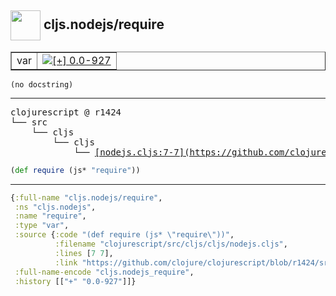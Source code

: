 ## <img width="48px" valign="middle" src="http://i.imgur.com/Hi20huC.png"> cljs.nodejs/require

 <table border="1">
<tr>
<td>var</td>
<td><a href="https://github.com/cljsinfo/api-refs/tree/0.0-927"><img valign="middle" alt="[+] 0.0-927" src="https://img.shields.io/badge/+-0.0--927-lightgrey.svg"></a> </td>
</tr>
</table>

 <samp>
</samp>

```
(no docstring)
```

---

 <pre>
clojurescript @ r1424
└── src
    └── cljs
        └── cljs
            └── <ins>[nodejs.cljs:7-7](https://github.com/clojure/clojurescript/blob/r1424/src/cljs/cljs/nodejs.cljs#L7-L7)</ins>
</pre>

```clj
(def require (js* "require"))
```


---

```clj
{:full-name "cljs.nodejs/require",
 :ns "cljs.nodejs",
 :name "require",
 :type "var",
 :source {:code "(def require (js* \"require\"))",
          :filename "clojurescript/src/cljs/cljs/nodejs.cljs",
          :lines [7 7],
          :link "https://github.com/clojure/clojurescript/blob/r1424/src/cljs/cljs/nodejs.cljs#L7-L7"},
 :full-name-encode "cljs.nodejs_require",
 :history [["+" "0.0-927"]]}

```
